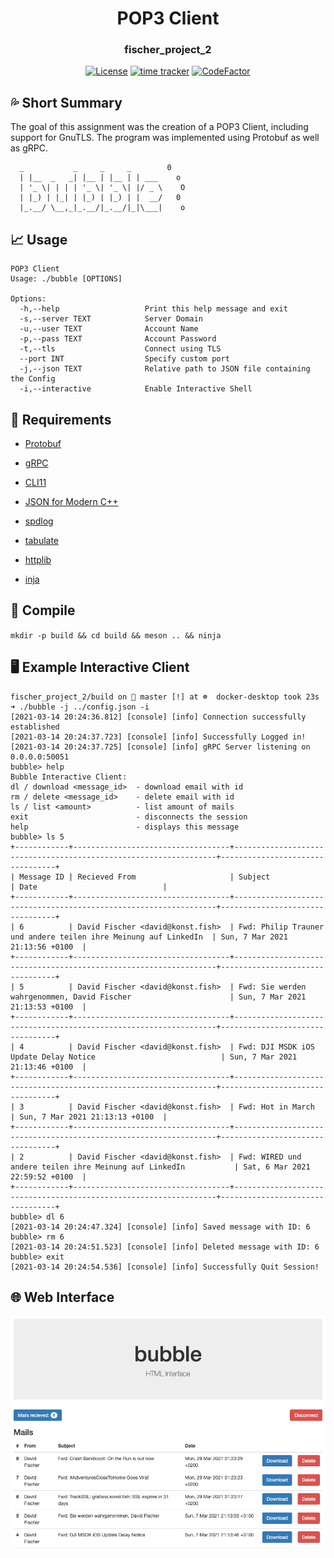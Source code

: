<div align="center">
    <h1>POP3 Client</h1>
    <h3>fischer_project_2</h3>
</div>

<div align="center">

[![License](https://img.shields.io/badge/License-Boost%201.0-blue.svg)](https://www.boost.org/LICENSE_1_0.txt)
[![time tracker](https://wakatime.com/badge/github/konstfish/fischer_project_2.svg)](https://wakatime.com/badge/github/konstfish/fischer_project_2)
[![CodeFactor](https://www.codefactor.io/repository/github/konstfish/fischer_project_2/badge?s=c397d4ac5a23901eaf68a5ace37595352a91e3d1)](https://www.codefactor.io/repository/github/konstfish/fischer_project_2)

</div>

## 💦 Short Summary
The goal of this assignment was the creation of a POP3 Client, including support for GnuTLS. The program was implemented using Protobuf as well as gRPC.

```
  _           _     _     _        0  
  | |__  _   _| |__ | |__ | | ___    o   
  | '_ \| | | | '_ \| '_ \| |/ _ \    O 
  | |_) | |_| | |_) | |_) | |  __/   0  
  |_.__/ \__,_|_.__/|_.__/|_|\___|    o         
```

## 📈 Usage

```
POP3 Client
Usage: ./bubble [OPTIONS]

Options:
  -h,--help                   Print this help message and exit
  -s,--server TEXT            Server Domain
  -u,--user TEXT              Account Name
  -p,--pass TEXT              Account Password
  -t,--tls                    Connect using TLS
  --port INT                  Specify custom port
  -j,--json TEXT              Relative path to JSON file containing the Config
  -i,--interactive            Enable Interactive Shell
```

## 📝 Requirements

* [Protobuf](https://developers.google.com/protocol-buffers)
* [gRPC](https://grpc.io/)

* [CLI11](https://github.com/CLIUtils/CLI11)
* [JSON for Modern C++](https://github.com/nlohmann/json)
* [spdlog](https://github.com/gabime/spdlog)
* [tabulate](https://github.com/p-ranav/tabulate)
* [httplib](https://github.com/yhirose/cpp-httplib)
* [inja](https://github.com/pantor/inja)

## 🔨 Compile

`mkdir -p build && cd build && meson .. && ninja`

## 🖥️ Example Interactive Client
```
fischer_project_2/build on  master [!] at ☸️  docker-desktop took 23s
➜ ./bubble -j ../config.json -i
[2021-03-14 20:24:36.812] [console] [info] Connection successfully established
[2021-03-14 20:24:37.723] [console] [info] Successfully Logged in!
[2021-03-14 20:24:37.725] [console] [info] gRPC Server listening on 0.0.0.0:50051
bubble> help
Bubble Interactive Client:
dl / download <message_id>  - download email with id
rm / delete <message_id>    - delete email with id
ls / list <amount>          - list amount of mails
exit                        - disconnects the session
help                        - displays this message
bubble> ls 5
+------------+-----------------------------------+------------------------------------------------------------------+---------------------------------+
| Message ID | Recieved From                     | Subject                                                          | Date                            |
+------------+-----------------------------------+------------------------------------------------------------------+---------------------------------+
| 6          | David Fischer <david@konst.fish>  | Fwd: Philip Trauner und andere teilen ihre Meinung auf LinkedIn  | Sun, 7 Mar 2021 21:13:56 +0100  |
+------------+-----------------------------------+------------------------------------------------------------------+---------------------------------+
| 5          | David Fischer <david@konst.fish>  | Fwd: Sie werden wahrgenommen, David Fischer                      | Sun, 7 Mar 2021 21:13:53 +0100  |
+------------+-----------------------------------+------------------------------------------------------------------+---------------------------------+
| 4          | David Fischer <david@konst.fish>  | Fwd: DJI MSDK iOS Update Delay Notice                            | Sun, 7 Mar 2021 21:13:46 +0100  |
+------------+-----------------------------------+------------------------------------------------------------------+---------------------------------+
| 3          | David Fischer <david@konst.fish>  | Fwd: Hot in March                                                | Sun, 7 Mar 2021 21:13:13 +0100  |
+------------+-----------------------------------+------------------------------------------------------------------+---------------------------------+
| 2          | David Fischer <david@konst.fish>  | Fwd: WIRED und andere teilen ihre Meinung auf LinkedIn           | Sat, 6 Mar 2021 22:59:52 +0100  |
+------------+-----------------------------------+------------------------------------------------------------------+---------------------------------+
bubble> dl 6
[2021-03-14 20:24:47.324] [console] [info] Saved message with ID: 6
bubble> rm 6
[2021-03-14 20:24:51.523] [console] [info] Deleted message with ID: 6
bubble> exit
[2021-03-14 20:24:54.536] [console] [info] Successfully Quit Session!
```

## 🌐 Web Interface

![web interface](/doc/images/web_interface.png?raw=true)

